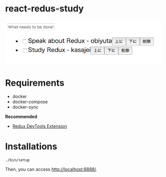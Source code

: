 # react-redus-study

![screen](./docs/images/screen-preview.png)

# Requirements

* docker
* docker-compose
* docker-sync

__Recommended__

* [Redux DevTools Extension](https://chrome.google.com/webstore/detail/redux-devtools/lmhkpmbekcpmknklioeibfkpmmfibljd)

# Installations

```
./bin/setup
```

Then, you can access [http://localhost:8888/](http://localhost:8888/).
